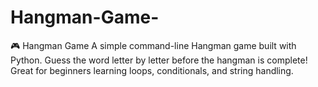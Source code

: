 # Hangman-Game-
🎮 Hangman Game A simple command-line Hangman game built with Python. Guess the word letter by letter before the hangman is complete! Great for beginners learning loops, conditionals, and string handling.
